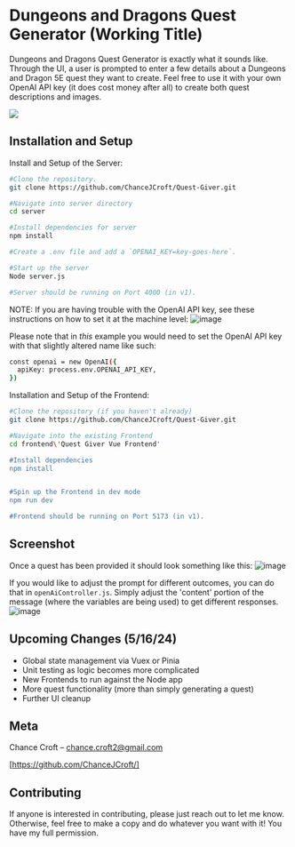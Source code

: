 #  Dungeons and Dragons Quest Generator (Working Title)
Dungeons and Dragons Quest Generator is exactly what it sounds like. Through the UI, a user is prompted to enter a few details about a Dungeons
and Dragon 5E quest they want to create. Feel free to use it with your own OpenAI API key (it does cost money after all) to create both quest descriptions
and images.

![](header.png)

## Installation and Setup

Install and Setup of the Server:

```sh
#Clone the repository.
git clone https://github.com/ChanceJCroft/Quest-Giver.git

#Navigate into server directory
cd server

#Install dependencies for server
npm install

#Create a .env file and add a `OPENAI_KEY=key-goes-here`.

#Start up the server
Node server.js

#Server should be running on Port 4000 (in v1).
```
NOTE: If you are having trouble with the OpenAI API key, see these instructions on how to set it at the machine level:
![image](https://github.com/ChanceJCroft/Quest-Giver/assets/66639666/849dfcc3-73ac-452c-8b9f-86dfa627fc34)

Please note that in _this_ example you would need to set the OpenAI API key with that slightly altered name like such:

```sh
const openai = new OpenAI({
  apiKey: process.env.OPENAI_API_KEY,
})
```


Installation and Setup of the Frontend:

```sh
#Clone the repository (if you haven't already)
git clone https://github.com/ChanceJCroft/Quest-Giver.git

#Navigate into the existing Frontend
cd frontend\'Quest Giver Vue Frontend'

#Install dependencies
npm install


#Spin up the Frontend in dev mode
npm run dev

#Frontend should be running on Port 5173 (in v1).
```


## Screenshot

Once a quest has been provided it should look something like this:
![image](https://github.com/ChanceJCroft/Quest-Giver/assets/66639666/580433b9-bf91-4237-a04c-44102276ce56)


If you would like to adjust the prompt for different outcomes, you can do that in `openAiController.js`.
Simply adjust the 'content' portion of the message (where the variables are being used) to get different responses.
![image](https://github.com/ChanceJCroft/Quest-Giver/assets/66639666/09cbc7c2-987b-487f-aabf-27eb203c1f17)


## Upcoming Changes (5/16/24)
- Global state management via Vuex or Pinia
- Unit testing as logic becomes more complicated
- New Frontends to run against the Node app
- More quest functionality (more than simply generating a quest)
- Further UI cleanup

## Meta

Chance Croft – chance.croft2@gmail.com

[https://github.com/ChanceJCroft/]

## Contributing

If anyone is interested in contributing, please just reach out to let me know. Otherwise, feel free to make a copy and
do whatever you want with it! You have my full permission.
